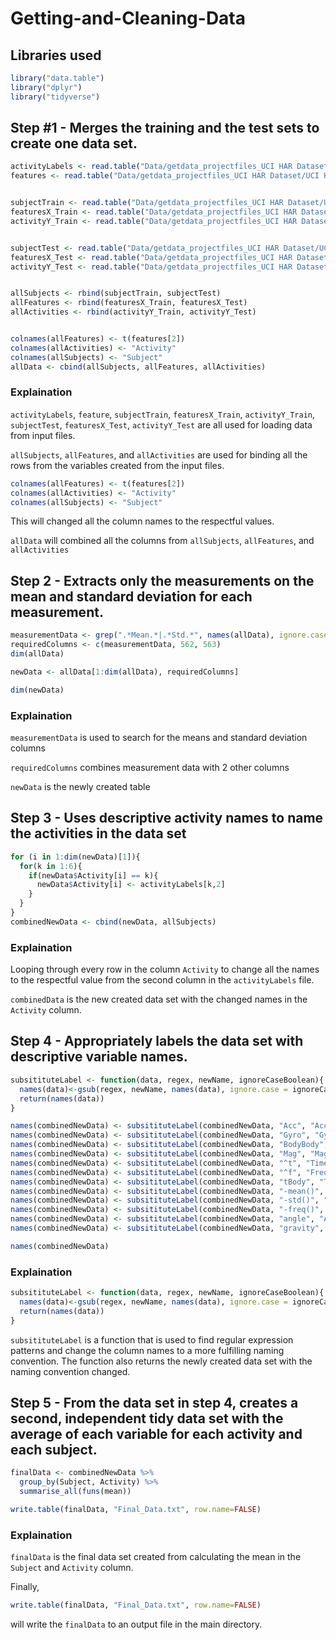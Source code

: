 # Getting-and-Cleaning-Data

## Libraries used
```r
library("data.table")
library("dplyr")
library("tidyverse")
```

## Step #1 - Merges the training and the test sets to create one data set.

```r
activityLabels <- read.table("Data/getdata_projectfiles_UCI HAR Dataset/UCI HAR Dataset/activity_labels.txt", header = FALSE)
features <- read.table("Data/getdata_projectfiles_UCI HAR Dataset/UCI HAR Dataset/features.txt")


subjectTrain <- read.table("Data/getdata_projectfiles_UCI HAR Dataset/UCI HAR Dataset/train/subject_train.txt", header = FALSE)
featuresX_Train <- read.table("Data/getdata_projectfiles_UCI HAR Dataset/UCI HAR Dataset/train/X_train.txt", header = FALSE)
activityY_Train <- read.table("Data/getdata_projectfiles_UCI HAR Dataset/UCI HAR Dataset/train/y_train.txt", header = FALSE)


subjectTest <- read.table("Data/getdata_projectfiles_UCI HAR Dataset/UCI HAR Dataset/test/subject_test.txt", header = FALSE)
featuresX_Test <- read.table("Data/getdata_projectfiles_UCI HAR Dataset/UCI HAR Dataset/test/X_test.txt", header = FALSE)
activityY_Test <- read.table("Data/getdata_projectfiles_UCI HAR Dataset/UCI HAR Dataset/test/y_test.txt", header = FALSE)


allSubjects <- rbind(subjectTrain, subjectTest)
allFeatures <- rbind(featuresX_Train, featuresX_Test)
allActivities <- rbind(activityY_Train, activityY_Test)


colnames(allFeatures) <- t(features[2])
colnames(allActivities) <- "Activity"
colnames(allSubjects) <- "Subject"
allData <- cbind(allSubjects, allFeatures, allActivities)
```
### Explaination
`activityLabels`, `feature`, `subjectTrain`, `featuresX_Train`, `activityY_Train`, `subjectTest`, `featuresX_Test`, `activityY_Test` are all used for loading data
from input files.

`allSubjects`, `allFeatures`, and `allActivities` are used for binding all the rows from the variables created from the input files.

```r
colnames(allFeatures) <- t(features[2])
colnames(allActivities) <- "Activity"
colnames(allSubjects) <- "Subject"
```
This will changed all the column names to the respectful values.

`allData` will combined all the columns from `allSubjects`, `allFeatures`, and `allActivities`


## Step 2 - Extracts only the measurements on the mean and standard deviation for each measurement.

```r
measurementData <- grep(".*Mean.*|.*Std.*", names(allData), ignore.case=TRUE)
requiredColumns <- c(measurementData, 562, 563)
dim(allData)

newData <- allData[1:dim(allData), requiredColumns]

dim(newData)
```
### Explaination

`measurementData` is used to search for the means and standard deviation columns

`requiredColumns` combines measurement data with 2 other columns

`newData` is the newly created table

## Step 3 - Uses descriptive activity names to name the activities in the data set

```r
for (i in 1:dim(newData)[1]){
  for(k in 1:6){
    if(newData$Activity[i] == k){
      newData$Activity[i] <- activityLabels[k,2]
    }
  }
}
combinedNewData <- cbind(newData, allSubjects)
```
### Explaination

Looping through every row in the column `Activity` to change all the names to the respectful value from the second column in the `activityLabels` file.

`combinedData` is the new created data set with the changed names in the `Activity` column.

## Step 4 - Appropriately labels the data set with descriptive variable names.

```r
subsitituteLabel <- function(data, regex, newName, ignoreCaseBoolean){
  names(data)<-gsub(regex, newName, names(data), ignore.case = ignoreCaseBoolean)
  return(names(data))
}

names(combinedNewData) <- subsitituteLabel(combinedNewData, "Acc", "Accelerometer", FALSE)
names(combinedNewData) <- subsitituteLabel(combinedNewData, "Gyro", "Gyroscope", FALSE)
names(combinedNewData) <- subsitituteLabel(combinedNewData, "BodyBody", "Body", FALSE)
names(combinedNewData) <- subsitituteLabel(combinedNewData, "Mag", "Magnitude", FALSE)
names(combinedNewData) <- subsitituteLabel(combinedNewData, "^t", "Time", FALSE)
names(combinedNewData) <- subsitituteLabel(combinedNewData, "^f", "Frequency", FALSE)
names(combinedNewData) <- subsitituteLabel(combinedNewData, "tBody", "TimeBody", FALSE)
names(combinedNewData) <- subsitituteLabel(combinedNewData, "-mean()", "Mean", TRUE)
names(combinedNewData) <- subsitituteLabel(combinedNewData, "-std()", "STD", TRUE)
names(combinedNewData) <- subsitituteLabel(combinedNewData, "-freq()", "Frequency", TRUE)
names(combinedNewData) <- subsitituteLabel(combinedNewData, "angle", "Angle", FALSE)
names(combinedNewData) <- subsitituteLabel(combinedNewData, "gravity", "Gravity", FALSE)

names(combinedNewData)
```
### Explaination

```r
subsitituteLabel <- function(data, regex, newName, ignoreCaseBoolean){
  names(data)<-gsub(regex, newName, names(data), ignore.case = ignoreCaseBoolean)
  return(names(data))
}
```
`subsitituteLabel` is a function that is used to find regular expression patterns and change the column names to a more fulfilling naming convention. The
function also returns the newly created data set with the naming convention changed.


## Step 5 - From the data set in step 4, creates a second, independent tidy data set with the average of each variable for each activity and each subject.

```r
finalData <- combinedNewData %>%
  group_by(Subject, Activity) %>%
  summarise_all(funs(mean))

write.table(finalData, "Final_Data.txt", row.name=FALSE)
```
### Explaination

`finalData` is the final data set created from calculating the mean in the `Subject` and `Activity` column.

Finally, 
```r 
write.table(finalData, "Final_Data.txt", row.name=FALSE)
``` 
will write the `finalData` to an output file in the main directory.

